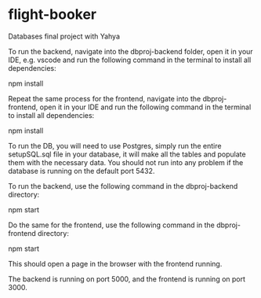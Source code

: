 # flight-booker
Databases final project with Yahya

To run the backend, navigate into the dbproj-backend folder, open it in your IDE, e.g. vscode
and run the following command in the terminal to install all dependencies:

npm install

Repeat the same process for the frontend, navigate into the dbproj-frontend, open it in your IDE
and run the following command in the terminal to install all dependencies:

npm install

To run the DB, you will need to use Postgres, simply run the entire setupSQL.sql file
in your database, it will make all the tables and populate them with the necessary data.
You should not run into any problem if the database is running on the default port 5432.

To run the backend, use the following command in the dbproj-backend directory:

npm start

Do the same for the frontend, use the following command in the dbproj-frontend directory:

npm start

This should open a page in the browser with the frontend running.

The backend is running on port 5000, and the frontend is running on port 3000.

